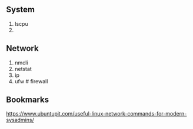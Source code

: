 
## System
1. lscpu
2. 

## Network
1. nmcli
2. netstat
3. ip
4. ufw  # firewall



## Bookmarks

https://www.ubuntupit.com/useful-linux-network-commands-for-modern-sysadmins/
